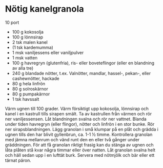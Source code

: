 # Nötig kanelgranola

10 port

 - 100 g kokosolja
 - 100 g lönnsirap
 - 2 tsk malen kanel
 - (1 tsk kardemumma)
 - 1 msk vaniljessens eller vaniljpulver
 - 1 msk vatten
 - 100 g havregryn (glutenfria), ris- eller boveteflingor (eller en blandning av alla tre)
 - 240 g blandade nötter, t.ex. Valnötter, mandlar, hassel-, pekan-, eller cashewnötter, hackade
 - 80 g hela linfrön
 - 80 g solroskärnor
 - 80 g pumpakärnor
 - 1 tsk havssalt

Värm ugnen till 100 grader. Värm försiktigt upp kokosolja, lönnsirap och kanel i en kastrull tills sirapen smält. Ta av kastrullen från värmen och rör ner vaniljessensen. Låt blandningen svalna och rör ner vattnet. Blanda under tiden havregryn (eller flingor), nötter och linfrön i en stor bunke. Rör ner sirapsblandningen. Lägg granolan i små klumpar på en plåt och grädda i ugnen tills den har blivit gyllenbrun, ca. 1-1 ½ timme. Kontrollera granolan med jämna mellanrum och vänd runt den en eller två gånger under gräddningen. För att få granolan riktigt frasig kan du stänga av ugnen och låta plåten stå kvar några timmar eller över natten. Låt granolan svalna helt och häll sedan upp i en lufttät burk. Servera med nötmjölk och bär eller ett tärnat päron.

